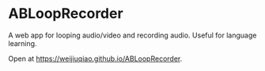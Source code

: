 # ABLoopRecorder

A web app for looping audio/video and recording audio. Useful for language learning.

Open at https://weijiuqiao.github.io/ABLoopRecorder.